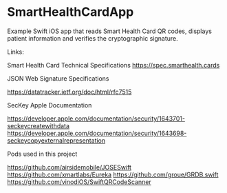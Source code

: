 # SmartHealthCardApp
Example Swift iOS app that reads Smart Health Card QR codes, displays patient information and verifies the cryptographic signature.

Links:

Smart Health Card Technical Specifications
https://spec.smarthealth.cards

JSON Web Signature Specifications

https://datatracker.ietf.org/doc/html/rfc7515

SecKey Apple Documentation

https://developer.apple.com/documentation/security/1643701-seckeycreatewithdata
https://developer.apple.com/documentation/security/1643698-seckeycopyexternalrepresentation

Pods used in this project

https://github.com/airsidemobile/JOSESwift
https://github.com/xmartlabs/Eureka
https://github.com/groue/GRDB.swift
https://github.com/vinodiOS/SwiftQRCodeScanner



